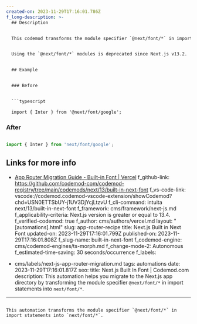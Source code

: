 ```yaml
---
created-on: 2023-11-29T17:16:01.786Z
f_long-description: >-
  ## Description


  This codemod transforms the module specifier `@next/font/*` in import statements into `next/font/*`.


  Using the `@next/font/*` modules is deprecated since Next.js v13.2.


  ## Example


  ### Before


  ```typescript

  import { Inter } from '@next/font/google';

  ```


  ### After


  ```typescript

  import { Inter } from 'next/font/google';

  ```


  ## Links for more info


  * [App Router Migration Guide - Built-in Font | Vercel](https://nextjs.org/docs/pages/building-your-application/upgrading/codemods#use-built-in-font)
f_github-link: https://github.com/codemod-com/codemod-registry/tree/main/codemods/next/13/built-in-next-font
f_vs-code-link: vscode://codemod.codemod-vscode-extension/showCodemod?chd=USN0ETTSbUY-j1UV3DjYcjLtzvU
f_cli-command: intuita next/13/built-in-next-font
f_framework: cms/framework/next-js.md
f_applicability-criteria: Next.js version is greater or equal to 13.4.
f_verified-codemod: true
f_author: cms/authors/vercel.md
layout: "[automations].html"
slug: app-router-recipe
title: Next.js Built in Next Font
updated-on: 2023-11-29T17:16:01.799Z
published-on: 2023-11-29T17:16:01.808Z
f_slug-name: built-in-next-font
f_codemod-engine: cms/codemod-engines/ts-morph.md
f_change-mode-2: Autonomous
f_estimated-time-saving: 30 seconds/occurrence
f_labels:
  - cms/labels/next-js-app-router-migration.md
tags: automations
date: 2023-11-29T17:16:01.817Z
seo:
  title: Next.js Built In Font | Codemod.com
  description: This automation helps you migrate to the Next.js app directory by
    transforming the module specifier `@next/font/*` in import statements into
    `next/font/*`.
---
```

This automation transforms the module specifier `@next/font/*` in import statements into `next/font/*`.